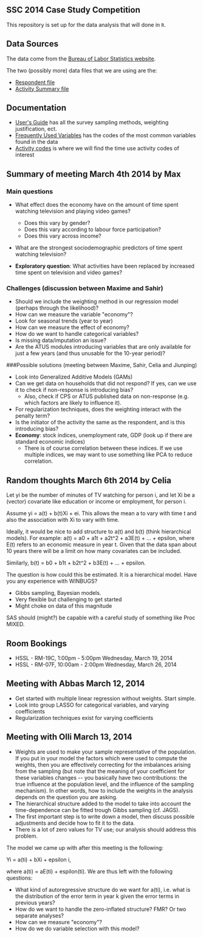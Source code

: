 SSC 2014 Case Study Competition
-------------------

This repository is set up for the data analysis that will done in `R`. 


Data Sources
-------------------

The data come from the [Bureau of Labor Statistics website](http://www.bls.gov/tus/datafiles_0312.htm). 

The two (possibly more) data files that we are using are the:

* [Respondent file](http://www.bls.gov/tus/special.requests/atusresp_0312.zip)
* [Activity Summary file](http://www.bls.gov/tus/special.requests/atussum_0312.zip)


Documentation
------------------

* [User's Guide](http://www.bls.gov/tus/atususersguide.pdf) has all the survey sampling methods, weighting justification, ect.
* [Frequently Used Variables](http://www.bls.gov/tus/freqvariables.pdf) has the codes of the most common variables found in the data
* [Activity codes](http://www.bls.gov/tus/lexiconnoex0312.pdf) is where we will find the time use activity codes of interest


Summary of meeting March 4th 2014 by Max
-------------------

### Main questions
* What effect does the economy have on the amount of time spent watching television and playing video games?
	* Does this vary by gender?
	* Does this vary according to labour force participation?
	* Does this vary across income?
	
* What are the strongest sociodemographic predictors of time spent watching television?
* **Exploratory question**: What activities have been replaced by increased time spent on television and video games?


### Challenges (discussion between Maxime and Sahir)
* Should we include the weighting method in our regression model (perhaps through the likelihood)?
* How can we measure the variable "economy"?
* Look for seasonal trends (year to year)
* How can we measure the effect of economy?
* How do we want to handle categorical variables?
* Is missing data/imputation an issue?
* Are the ATUS modules introducing variables that are only available for just a few years (and thus unusable for the 10-year period)?


###Possible solutions (meeting between Maxime, Sahir, Celia and Jiunping)
* Look into Generalized Additive Models (GAMs)
* Can we get data on households that did not respond? If yes, can we use it to check if non-response is introducing bias?
  * Also, check if CPS or ATUS published data on non-response (e.g. which factors are likely to influence it).
* For regularization techniques, does the weighting interact with the penalty term?
* Is the initiator of the activity the same as the respondent, and is this introducing bias?
* **Economy**: stock indices, unemployment rate, GDP (look up if there are standard economic indices)
  * There is of course correlation between these indices. If we use multiple indices, we may want to use something like PCA to reduce correlation.
	

Random thoughts March 6th 2014 by Celia
-------------------

Let yi be the number of minutes of TV watching for person i, and let Xi be a (vector) covariate like education or income or employment, for person i.

Assume yi = a(t) + b(t)Xi + ei. This allows the mean a to vary with time t and also the association with Xi to vary with time.

Ideally, it would be nice to add structure to a(t) and b(t) (think hierarchical models). For example: 
a(t) = a0 + a1t + a2t^2 + a3E(t) + ... + epsilon, where E(t) refers to an economic measure in year t. Given that the data span about 10 years there will be a limit on how many covariates can be included.

Similarly, b(t) = b0 + b1t + b2t^2 + b3E(t) + ... + epsilon. 

The question is how could this be estimated. It is a hierarchical model. Have you any experience with WINBUGS?
* Gibbs sampling, Bayesian models.
* Very flexible but challenging to get started
* Might choke on data of this magnitude

SAS should (might?) be capable with a careful study of something like Proc MIXED.


Room Bookings
----------------------------------

* HSSL - RM-19C, 1:00pm - 5:00pm Wednesday, March 19, 2014
* HSSL - RM-07F, 10:00am - 2:00pm Wednesday, March 26, 2014


Meeting with Abbas March 12, 2014
----------------------------------

* Get started with multiple linear regression without weights. Start simple.
* Look into group LASSO for categorical variables, and varying coefficients
* Regularization techniques exist for varying coefficients


Meeting with Olli March 13, 2014
----------------------------------

* Weights are used to make your sample representative of the population. If you put in your model the factors which were used to compute the weights, then you are effectively correcting for the imbalances arising from the sampling (but note that the meaning of your coefficient for these variables changes -- you basically have two contributions: the true influence at the population level, and the influence of the sampling mechanism). In other words, how to include the weights in the analysis depends on the question you are asking.
* The hierarchical structure added to the model to take into account the time-dependence can be fitted trough Gibbs sampling (cf. JAGS).
* The first important step is to write down a model, then discuss possible adjustments and decide how to fit it to the data.
* There is a lot of zero values for TV use; our analysis should address this problem.

The model we came up with after this meeting is the following:

Yi = a(ti) + bXi + epsilon i,

where a(ti) = aE(ti) + espilon(ti).
We are thus left with the following questions:
* What kind of autoregressive structure do we want for a(ti), i.e. what is the distribution of the error term in year k given the error terms in previous years?
* How do we want to handle the zero-inflated structure? FMR? Or two separate analyses?
* How can we measure "economy"?
* How do we do variable selection with this model?
